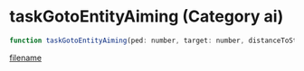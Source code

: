# taskGotoEntityAiming (Category ai)

```js
function taskGotoEntityAiming(ped: number, target: number, distanceToStopAt: number, StartAimingDist: number): void
```

[filename](taskGotoEntityAiming_m.md ':include')